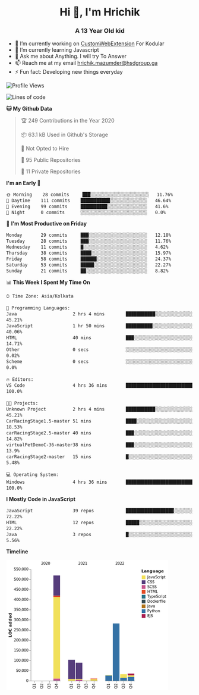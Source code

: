 <h1 align="center">Hi 👋, I'm Hrichik</h1>
<h3 align="center">A 13 Year Old kid</h3>


- 🔭 I’m currently working on [CustomWebExtension](https://github.com/hrichiksite/CustomWebExtension) For Kodular
- 🌱 I’m currently learning Javascript
- 💬 Ask me about Anything. I will try To Answer
- 📫 Reach me at my email hrichik.mazumder@hsdgroup.ga
- ⚡ Fun fact: Developing new things everyday

<!--START_SECTION:waka-->
![Profile Views](http://img.shields.io/badge/Profile%20Views-0-blue)

![Lines of code](https://img.shields.io/badge/From%20Hello%20World%20I%27ve%20Written-4.4%20million%20lines%20of%20code-blue)

**🐱 My Github Data** 

> 🏆 249 Contributions in the Year 2020
 > 
> 📦 63.1 kB Used in Github's Storage 
 > 
> 🚫 Not Opted to Hire
 > 
> 📜 95 Public Repositories
 > 
> 🔑 11 Private Repositories 

**I'm an Early 🐤** 

```text
🌞 Morning    28 commits     ███░░░░░░░░░░░░░░░░░░░░░░   11.76% 
🌆 Daytime    111 commits    ███████████░░░░░░░░░░░░░░   46.64% 
🌃 Evening    99 commits     ██████████░░░░░░░░░░░░░░░   41.6% 
🌙 Night      0 commits      ░░░░░░░░░░░░░░░░░░░░░░░░░   0.0%

```
📅 **I'm Most Productive on Friday** 

```text
Monday       29 commits     ███░░░░░░░░░░░░░░░░░░░░░░   12.18% 
Tuesday      28 commits     ███░░░░░░░░░░░░░░░░░░░░░░   11.76% 
Wednesday    11 commits     █░░░░░░░░░░░░░░░░░░░░░░░░   4.62% 
Thursday     38 commits     ████░░░░░░░░░░░░░░░░░░░░░   15.97% 
Friday       58 commits     ██████░░░░░░░░░░░░░░░░░░░   24.37% 
Saturday     53 commits     █████░░░░░░░░░░░░░░░░░░░░   22.27% 
Sunday       21 commits     ██░░░░░░░░░░░░░░░░░░░░░░░   8.82%

```


📊 **This Week I Spent My Time On** 

```text
⌚︎ Time Zone: Asia/Kolkata

💬 Programming Languages: 
Java                     2 hrs 4 mins        ███████████░░░░░░░░░░░░░░   45.21% 
JavaScript               1 hr 50 mins        ██████████░░░░░░░░░░░░░░░   40.06% 
HTML                     40 mins             ███░░░░░░░░░░░░░░░░░░░░░░   14.71% 
Other                    0 secs              ░░░░░░░░░░░░░░░░░░░░░░░░░   0.02% 
Scheme                   0 secs              ░░░░░░░░░░░░░░░░░░░░░░░░░   0.0%

🔥 Editors: 
VS Code                  4 hrs 36 mins       █████████████████████████   100.0%

🐱‍💻 Projects: 
Unknown Project          2 hrs 4 mins        ███████████░░░░░░░░░░░░░░   45.21% 
CarRacingStage1.5-master 51 mins             ████░░░░░░░░░░░░░░░░░░░░░   18.53% 
carRacingStage2.5-master 40 mins             ███░░░░░░░░░░░░░░░░░░░░░░   14.82% 
virtualPetDemoC-36-master38 mins             ███░░░░░░░░░░░░░░░░░░░░░░   13.9% 
carRacingStage2-master   15 mins             █░░░░░░░░░░░░░░░░░░░░░░░░   5.48%

💻 Operating System: 
Windows                  4 hrs 36 mins       █████████████████████████   100.0%

```

**I Mostly Code in JavaScript** 

```text
JavaScript               39 repos            ██████████████████░░░░░░░   72.22% 
HTML                     12 repos            █████░░░░░░░░░░░░░░░░░░░░   22.22% 
Java                     3 repos             █░░░░░░░░░░░░░░░░░░░░░░░░   5.56%

```


**Timeline**

![Chart not found](https://github.com/hrichiksite/hrichiksite/blob/master/charts/bar_graph.png) 


<!--END_SECTION:waka-->

